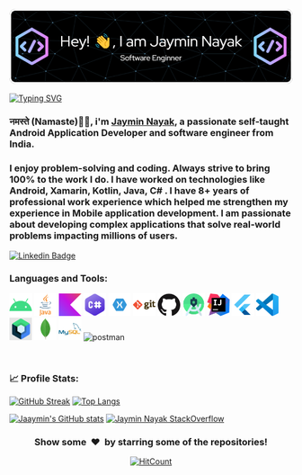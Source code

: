 ![Header](./img/jn_github_header.png)

<a href="https://git.io/typing-svg"><img src="https://readme-typing-svg.herokuapp.com?font=Fira+Code&pause=1000&color=3DDC84&random=false&width=435&lines=Android+Application+Developer;Xamarin;Self-churner;Knowledge+Seeker;Fast+Learner;The+Programmer" alt="Typing SVG" /></a>

### नमस्ते (Namaste)🙏🏻, i'm [Jaymin Nayak](https://jimmynayak.github.io/), a passionate self-taught Android Application Developer and software engineer from India.

### I enjoy problem-solving and coding. Always strive to bring 100% to the work I do. I have worked on technologies like Android, Xamarin, Kotlin, Java, C# . I have 8+ years of professional work experience which helped me strengthen my experience in Mobile application development. I am passionate about developing complex applications that solve real-world problems impacting millions of users.

[![Linkedin Badge](https://img.shields.io/badge/-JimmyNayak-blue?style=flat-square&logo=Linkedin&logoColor=white&link=https://www.linkedin.com/in/jaymin-nayak/)](http://www.linkedin.com/in/jaymin-nayak)

### Languages and Tools:

<p align="left">

<img alt="Android" width="40" height="40" src="https://raw.githubusercontent.com/github/explore/8baf984947f4d9c32006bd03fa4c51ff91aadf8d/topics/android/android.png" />
<img alt="Java" width="40" height="40" src="https://raw.githubusercontent.com/github/explore/5b3600551e122a3277c2c5368af2ad5725ffa9a1/topics/java/java.png" />
<img alt="Kotlin" width="40" height="40" src="https://raw.githubusercontent.com/github/explore/4479d2a2c854198cb00160f8593519c14dc3b905/topics/kotlin/kotlin.png" />
<img alt="C#" width="40" height="40" src="https://raw.githubusercontent.com/github/explore/31ea1181d4a76262931a39ca68e0203774a69b60/topics/csharp/csharp.png" />
<img alt="Xamarin" width="40" height="40" src="https://raw.githubusercontent.com/github/explore/80688e429a7d4ef2fca1e82350fe8e3517d3494d/topics/xamarin/xamarin.png" />
<img alt="Git" width="40" height="40" src="https://raw.githubusercontent.com/github/explore/80688e429a7d4ef2fca1e82350fe8e3517d3494d/topics/git/git.png" />
<img alt="GitHub" width="40" height="40" src="https://raw.githubusercontent.com/github/explore/78df643247d429f6cc873026c0622819ad797942/topics/github/github.png"/>
<img alt="Android Studio" width="40" height="40" src="https://raw.githubusercontent.com/github/explore/44926f43f6a0d183b5965bebd1e77069ab00c26a/topics/android-studio/android-studio.png" />
<img alt="IntelliJ IDEA" width="40" height="40" src="https://raw.githubusercontent.com/github/explore/caa262eeb858e81282d6f651d6eef1f8730b54ba/topics/intellij-idea/intellij-idea.png" />
<img alt="Flutter" width="40" height="40" src="https://raw.githubusercontent.com/github/explore/cebd63002168a05a6a642f309227eefeccd92950/topics/flutter/flutter.png" />
<img alt="Visual Studio Code" width="40" height="40" src="https://raw.githubusercontent.com/github/explore/80688e429a7d4ef2fca1e82350fe8e3517d3494d/topics/visual-studio-code/visual-studio-code.png" />
<img alt="Jetpack Compose" width="40" height="40" src="https://raw.githubusercontent.com/github/explore/ae48d1ca3274c0c3a90f872e605eaef069a16771/topics/jetpack-compose/jetpack-compose.png" />
<img alt="MongoDB" width="40" height="40" src="https://raw.githubusercontent.com/devicons/devicon/master/icons/mongodb/mongodb-original.svg" />
<img alt="MySQL" width="40" height="40" src="https://raw.githubusercontent.com/devicons/devicon/master/icons/mysql/mysql-original-wordmark.svg" />
<img src="https://www.vectorlogo.zone/logos/getpostman/getpostman-icon.svg" alt="postman" width="40" height="40"/>
</p>
<br>

### 📈 Profile Stats:

[![GitHub Streak](http://github-readme-streak-stats.herokuapp.com?user=JimmyNayak&theme=transparent&hide_border=true)](https://git.io/streak-stats) [![Top Langs](https://github-readme-stats.vercel.app/api/top-langs/?username=JimmyNayak&layout=compact&theme=transparent&hide_border=true)](https://github.com/JimmyNayak/github-readme-stats)

[![Jaaymin's GitHub stats](https://github-readme-stats.vercel.app/api?username=JimmyNayak&show_icons=true&theme=transparent&hide_border=true&hide_title=true)](https://github.com/JimmyNayak)
[![Jaymin Nayak StackOverflow](https://github-readme-stackoverflow.vercel.app/?userID=5582190&theme=dark)](https://stackoverflow.com/users/5582190/jaymin)

<div align="center">
<h3 align="center">Show some &nbsp;❤️&nbsp; by starring some of the repositories!</h3>

<!--[website]: -->

[Website]: https://jimmynayak.github.io/

[![HitCount](https://hits.dwyl.com/JimmyNayak/JimmyNayak.svg?style=flat-square&show=unique)](http://hits.dwyl.com/JimmyNayak/JimmyNayak)
